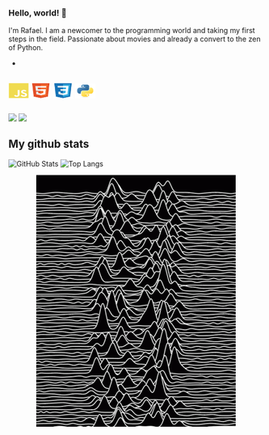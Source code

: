 ### Hello, world! 👋

I'm Rafael. I am a newcomer to the programming world and taking my first steps in the field. 
Passionate about movies and already a convert to the zen of Python.


-

<div style="display: inline_block"><br>
  <img align="center" alt="Rafa-Js" height="30" width="40" src="https://raw.githubusercontent.com/devicons/devicon/master/icons/javascript/javascript-plain.svg">
  <img align="center" alt="Rafa-HTML" height="30" width="40" src="https://raw.githubusercontent.com/devicons/devicon/master/icons/html5/html5-original.svg">
  <img align="center" alt="Rafa-CSS" height="30" width="40" src="https://raw.githubusercontent.com/devicons/devicon/master/icons/css3/css3-original.svg">
  <img align="center" alt="Rafa-Python" height="30" width="40" src="https://raw.githubusercontent.com/devicons/devicon/master/icons/python/python-original.svg">
</div>
  
  ##
 
<div> 
  <a href = "mailto:rafael.ucha@gmail.com"><img src="https://img.shields.io/badge/Gmail-D14836?style=for-the-badge&logo=gmail&logoColor=white" target="_blank"></a>
  <a href="https://www.linkedin.com/in/rafael-ucha-campos-7b8891160/" target="_blank"><img src="https://img.shields.io/badge/-LinkedIn-%230077B5?style=for-the-badge&logo=linkedin&logoColor=white" target="_blank"></a> 
</div>



## My github stats

![GitHub Stats](https://github-readme-stats.vercel.app/api?username=rafaeluchacampos&show_icons=true&count_private=true&include_all_commits=true&theme=transparent) ![Top Langs](https://github-readme-stats-git-masterrstaa-rickstaa.vercel.app/api/top-langs/?username=rafaeluchacampos&&theme=transparent)

<div align="center">
  <img SRC="4074714d9d8b92f4847302b5701196f8.gif">
</div>
